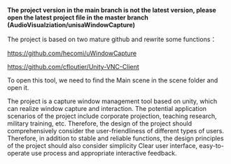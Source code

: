 **The project version in the **main** branch is not the latest version, please open the latest project file in the **master** branch **(AudioVisualziation/unisaWindowCapture)****



The project is based on two mature github and rewrite some functions：

https://github.com/hecomi/uWindowCapture

https://github.com/cfloutier/Unity-VNC-Client


To open this tool, we need to find the Main scene in the scene folder and open it.


The project is a capture window management tool based on unity, which can realize window capture and interaction. The potential application scenarios of the project include corporate projection, teaching research, military training, etc. Therefore, the design of the project should comprehensively consider the user-friendliness of different types of users. Therefore, in addition to stable and reliable functions, the design principles of the project should also consider simplicity Clear user interface, easy-to-operate use process and appropriate interactive feedback.
